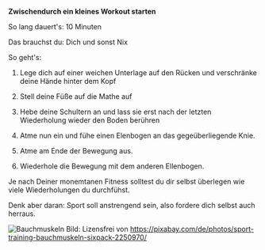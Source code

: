 **Zwischendurch ein kleines Workout starten**

So lang dauert's: 10 Minuten

Das brauchst du: Dich und sonst Nix

So geht's:
  1. Lege dich auf einer weichen Unterlage auf den Rücken und verschränke deine Hände hinter dem Kopf
  
  2. Stell deine Füße auf die Mathe auf
  
  3. Hebe deine Schultern an und lass sie erst nach der letzten Wiederholung wieder den Boden berühren  
  
  4. Atme nun ein und fühe einen Elenbogen an das gegeüberliegende Knie.
  
  5. Atme am Ende der Bewegung aus.
  
  6. Wiederhole die Bewegung mit dem anderen Ellenbogen.
  
Je nach Deiner monemtanen Fitness solltest du dir selbst überlegen wie viele Wiederholungen du durchfühst. 

Denk aber daran: Sport soll anstrengend sein, also fordere dich selbst auch herraus.


![Bauchmuskeln](https://cdn.pixabay.com/photo/2017/04/22/10/15/sport-2250970_1280.jpg)
Bild: Lizensfrei von https://pixabay.com/de/photos/sport-training-bauchmuskeln-sixpack-2250970/
